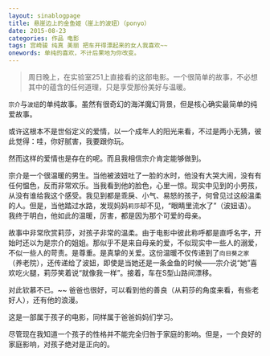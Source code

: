 ```yaml
---
layout: sinablogpage
title: 悬崖边上的金鱼姬（崖上的波妞）（ponyo）
date: 2015-08-23
categories: 作品 电影 
tags: 宫崎骏 纯真 美丽 把车开得漂起来的女人我喜欢~~
onewords: 单纯的喜欢，不计后果地为你改变。
---
```

> 周日晚上，在实验室251上直接看的这部电影。一个很简单的故事，不必想其中的蕴含的任何道理，只是享受那份美好与温暖。

`宗介`与`波妞`的单纯故事。虽然有很奇幻的海洋魔幻背景，但是核心确实最简单的纯爱故事。

或许这根本不是世俗定义的爱情，以一个成年人的阳光来看，不过是两小无猜，彼此觉得：哇，你好腻害，我要跟你玩。

然而这样的爱情也是存在的呢。而且我相信宗介肯定能够做到。

宗介是一个很温暖的男生。当他被波妞吐了一脸的水时，他没有大哭大闹，没有有任何愠色，反而非常欢乐。当我看到他的脸色，心里一惊。现实中见到的小男孩，从没有谁给我这个感受。我见到都是乖戾、小气、易怒的孩子，何曾见过这般温柔的人。但是，当他踏过水路，发现妈妈`莉莎`却不见，“眼睛里流水了”（波妞语）。我终于明白，他如此的温暖，厉害，都是因为那个可爱的母亲。

故事中非常欣赏莉莎，对孩子非常的温柔。由于电影中彼此称呼都是直呼名字，开始时还以为是宗介的姐姐。那似乎不是来自母亲的爱，不似现实中一些人的溺爱，不似一些人的苛责。是尊重。是真挚的关爱。这份温暖不仅传递到了`向日葵之家`（养老院），还传递给了波妞，即使是当她还是一条金鱼的时候——宗介说“她”喜欢吃火腿，莉莎笑着说“就像我一样”。接着，车在S型山路间漂移。

对此钦慕不已。~~ 爸爸也很好，可以看到他的善良（从莉莎的角度来看，有些老好人），还有他的浪漫。

这是一部属于孩子的电影，同样属于爸爸妈妈们学习。

尽管现在我知道一个孩子的性格并不能完全归咎于家庭的影响。但是，一个良好的家庭影响，对孩子绝对是正向的。



